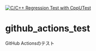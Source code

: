 [![C/C++ Regression Test with CppUTest](https://github.com/grace2riku/github_actions_test/actions/workflows/cpputest.yml/badge.svg)](https://github.com/grace2riku/github_actions_test/actions/workflows/cpputest.yml)

# github_actions_test
GitHub Actionsのテスト
